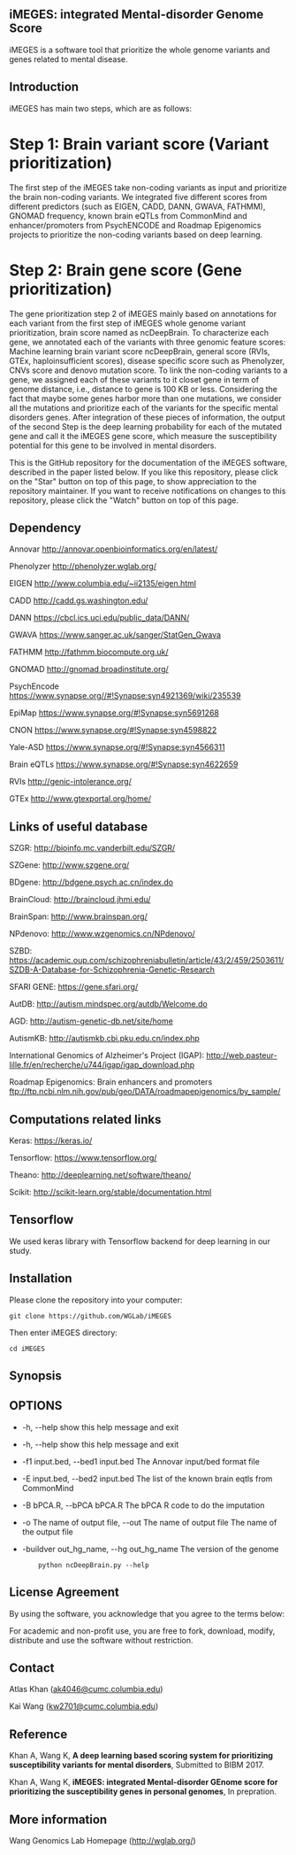 ## iMEGES: integrated Mental-disorder Genome Score

iMEGES is a software tool that prioritize the whole genome variants and genes related to mental disease. 

## Introduction
iMEGES has main two steps, which are as follows:

# Step 1: Brain variant score (Variant prioritization)  
The first step of the iMEGES take non-coding variants as input and prioritize the brain non-coding variants. We integrated five different scores from different predictors (such as EIGEN, CADD, DANN, GWAVA, FATHMM), GNOMAD frequency, known brain eQTLs from CommonMind and enhancer/promoters from PsychENCODE and Roadmap Epigenomics projects to prioritize the non-coding variants based on deep learning. 

# Step 2: Brain gene score (Gene prioritization) 
The gene prioritization step 2 of iMEGES mainly based on annotations for each variant from the first step of iMEGES whole genome variant prioritization, brain score named as ncDeepBrain. To characterize each gene, we annotated each of the variants with three genomic feature scores: 
Machine learning brain variant score ncDeepBrain, general score (RVIs, GTEx, haploinsufficient scores), disease specific score such as Phenolyzer, CNVs score and denovo mutation score. To link the non-coding variants to a gene, we assigned each of these variants to it closet gene in term of genome distance, i.e., distance to gene is 100 KB or less. Considering the fact that maybe some genes harbor more than one mutations, we consider all the mutations and prioritize each of the variants for the specific mental disorders genes. After integration of these pieces of information, the output of the second Step is the deep learning probability for each of the mutated gene and call it the iMEGES gene score, which measure the susceptibility potential for this gene to be involved in mental disorders.

This is the GitHub repository for the documentation of the iMEGES software, described in the paper listed below. If you like this repository, please click on the "Star" button on top of this page, to show appreciation to the repository maintainer. If you want to receive notifications on changes to this repository, please click the "Watch" button on top of this page.


## Dependency

Annovar http://annovar.openbioinformatics.org/en/latest/

Phenolyzer http://phenolyzer.wglab.org/

EIGEN http://www.columbia.edu/~ii2135/eigen.html

CADD http://cadd.gs.washington.edu/

DANN https://cbcl.ics.uci.edu/public_data/DANN/ 

GWAVA https://www.sanger.ac.uk/sanger/StatGen_Gwava

FATHMM http://fathmm.biocompute.org.uk/

GNOMAD http://gnomad.broadinstitute.org/

PsychEncode https://www.synapse.org//#!Synapse:syn4921369/wiki/235539

EpiMap https://www.synapse.org/#!Synapse:syn5691268

CNON https://www.synapse.org/#!Synapse:syn4598822

Yale-ASD https://www.synapse.org/#!Synapse:syn4566311

Brain eQTLs https://www.synapse.org/#!Synapse:syn4622659

RVIs http://genic-intolerance.org/

GTEx http://www.gtexportal.org/home/

## Links of useful database

SZGR: http://bioinfo.mc.vanderbilt.edu/SZGR/

SZGene: http://www.szgene.org/

BDgene: http://bdgene.psych.ac.cn/index.do

BrainCloud: http://braincloud.jhmi.edu/

BrainSpan: http://www.brainspan.org/

NPdenovo: http://www.wzgenomics.cn/NPdenovo/

SZBD: https://academic.oup.com/schizophreniabulletin/article/43/2/459/2503611/SZDB-A-Database-for-Schizophrenia-Genetic-Research

SFARI GENE: https://gene.sfari.org/

AutDB: http://autism.mindspec.org/autdb/Welcome.do

AGD: http://autism-genetic-db.net/site/home 

AutismKB: http://autismkb.cbi.pku.edu.cn/index.php

International Genomics of Alzheimer's Project (IGAP): http://web.pasteur-lille.fr/en/recherche/u744/igap/igap_download.php

Roadmap Epigenomics: Brain enhancers and promoters
ftp://ftp.ncbi.nlm.nih.gov/pub/geo/DATA/roadmapepigenomics/by_sample/


## Computations related links

Keras: https://keras.io/

Tensorflow: https://www.tensorflow.org/

Theano: http://deeplearning.net/software/theano/

Scikit: http://scikit-learn.org/stable/documentation.html

## Tensorflow

We used keras library with Tensorflow backend for deep learning in our study. 

## Installation 

Please clone the repository into your computer:

    git clone https://github.com/WGLab/iMEGES

Then enter iMEGES directory:

    cd iMEGES
    
## Synopsis

## OPTIONS

* -h, --help show this help message and exit
*  -h, --help            show this help message and exit
*  -f1 input.bed, --bed1 input.bed
                        The Annovar input/bed format file
* -E input.bed, --bed2 input.bed
                        The list of the known brain eqtls from CommonMind
*  -B bPCA.R, --bPCA bPCA.R
                        The bPCA R code to do the imputation
*  -o The name of output file, --out The name of output file
                        The name of the output file
*  -buildver out_hg_name, --hg out_hg_name
                        The version of the genome


           python ncDeepBrain.py --help


## License Agreement

By using the software, you acknowledge that you agree to the terms below:

For academic and non-profit use, you are free to fork, download, modify, distribute and use the software without restriction.

## Contact
Atlas Khan (ak4046@cumc.columbia.edu)

Kai Wang (kw2701@cumc.columbia.edu)

## Reference
Khan A, Wang K, **A deep learning based scoring system for prioritizing susceptibility variants for mental disorders**, Submitted to BIBM 2017.

Khan A, Wang K, **iMEGES: integrated Mental-disorder GEnome score for prioritizing the susceptibility genes in personal genomes**, In prepration.

## More information
Wang Genomics Lab Homepage (http://wglab.org/)



